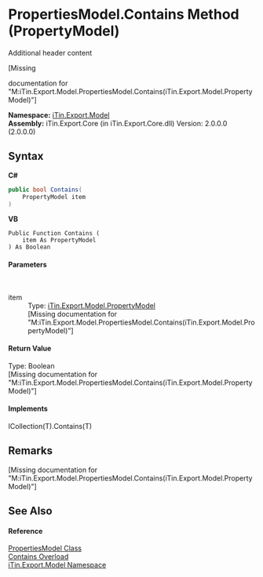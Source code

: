 # PropertiesModel.Contains Method (PropertyModel)
Additional header content 

\[Missing <summary> documentation for "M:iTin.Export.Model.PropertiesModel.Contains(iTin.Export.Model.PropertyModel)"\]

**Namespace:**&nbsp;<a href="N_iTin_Export_Model">iTin.Export.Model</a><br />**Assembly:**&nbsp;iTin.Export.Core (in iTin.Export.Core.dll) Version: 2.0.0.0 (2.0.0.0)

## Syntax

**C#**<br />
``` C#
public bool Contains(
	PropertyModel item
)
```

**VB**<br />
``` VB
Public Function Contains ( 
	item As PropertyModel
) As Boolean
```


#### Parameters
&nbsp;<dl><dt>item</dt><dd>Type: <a href="T_iTin_Export_Model_PropertyModel">iTin.Export.Model.PropertyModel</a><br />\[Missing <param name="item"/> documentation for "M:iTin.Export.Model.PropertiesModel.Contains(iTin.Export.Model.PropertyModel)"\]</dd></dl>

#### Return Value
Type: Boolean<br />\[Missing <returns> documentation for "M:iTin.Export.Model.PropertiesModel.Contains(iTin.Export.Model.PropertyModel)"\]

#### Implements
ICollection(T).Contains(T)<br />

## Remarks
\[Missing <remarks> documentation for "M:iTin.Export.Model.PropertiesModel.Contains(iTin.Export.Model.PropertyModel)"\]

## See Also


#### Reference
<a href="T_iTin_Export_Model_PropertiesModel">PropertiesModel Class</a><br /><a href="Overload_iTin_Export_Model_PropertiesModel_Contains">Contains Overload</a><br /><a href="N_iTin_Export_Model">iTin.Export.Model Namespace</a><br />